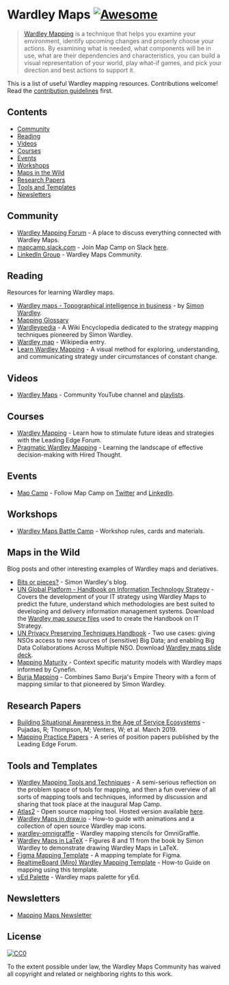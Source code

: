 # Wardley Maps [![Awesome](https://awesome.re/badge.svg)](https://awesome.re)

> [Wardley Mapping](https://en.wikipedia.org/wiki/Wardley_map) is a technique that helps you examine your environment, identify upcoming changes and properly choose your actions. By examining what is needed, what components will be in use, what are their dependencies and characteristics, you can build a visual representation of your world, play what-if games, and pick your direction and best actions to support it.

This is a list of useful Wardley mapping resources. Contributions welcome! Read the [contribution guidelines](contributing.md) first.

## Contents

- [Community](#community)
- [Reading](#reading)
- [Videos](#videos)
- [Courses](#courses)
- [Events](#events)
- [Workshops](#workshops)
- [Maps in the Wild](#maps-in-the-wild)
- [Research Papers](#research-papers)
- [Tools and Templates](#tools-and-templates)
- [Newsletters](#newsletters)

## Community

- [Wardley Mapping Forum](https://community.wardleymaps.com/) - A place to discuss everything connected with Wardley Maps.
- [mapcamp.slack.com](https://mapcamp.slack.com/) - Join Map Camp on Slack [here](https://map-camp-slack-invite.herokuapp.com/).
- [LinkedIn Group](https://www.linkedin.com/groups/13604539/) - Wardley Maps Community.

## Reading

Resources for learning Wardley maps.

- [Wardley maps - Topographical intelligence in business](https://medium.com/wardleymaps) - by [Simon Wardley](https://twitter.com/swardley).
- [Mapping Glossary](https://community.wardleymaps.com/t/mapping-glossary/280)
- [Wardleypedia](http://wardleypedia.org/mediawiki/index.php/Main_Page) - A Wiki Encyclopedia dedicated to the strategy mapping techniques pioneered by Simon Wardley.
- [Wardley map](https://en.wikipedia.org/wiki/Wardley_map) - Wikipedia entry.
- [Learn Wardley Mapping](https://learnwardleymapping.com/) - A visual method for exploring, understanding, and communicating strategy under circumstances of constant change.

## Videos

- [Wardley Maps](https://www.youtube.com/c/WardleyMaps) - Community YouTube channel and [playlists](https://www.youtube.com/channel/UCZ9-K9BLFozmmvmWzjyjkow/playlists).

## Courses

- [Wardley Mapping](https://learn.leadingedgeforum.com/p/wardley-mapping/?product_id=277424) - Learn how to stimulate future ideas and strategies with the Leading Edge Forum.
- [Pragmatic Wardley Mapping](https://learn.hiredthought.com/p/wardley-mapping) - Learning the landscape of effective decision-making with Hired Thought.

## Events

- [Map Camp](https://www.map-camp.com/) - Follow Map Camp on [Twitter](https://twitter.com/map_camp) and [LinkedIn](https://www.linkedin.com/company/map-camp/).

## Workshops

- [Wardley Maps Battle Camp](https://github.com/simalexan/battlecamp) - Workshop rules, cards and materials.

## Maps in the Wild

Blog posts and other interesting examples of Wardley maps and deriatives.

- [Bits or pieces?](https://blog.gardeviance.org/) - Simon Wardley's blog.
- [UN Global Platform - Handbook on Information Technology Strategy](https://marketplace.officialstatistics.org/un-global-platform-handbook-on-information-technology-strategy) - Covers the development of your IT strategy using Wardley Maps to predict the future, understand which methodologies are best suited to developing and delivery information management systems. Download the [Wardley map source files](https://marketplace.officialstatistics.org/template-wardley-maps) used to create the Handbook on IT Strategy.
- [UN Privacy Preserving Techniques Handbook](https://marketplace.officialstatistics.org/privacy-preserving-techniques-handbook) - Two use cases: giving NSOs access to new sources of (sensitive) Big Data; and enabling Big Data Collaborations Across Multiple NSO. Download [Wardley maps slide deck](https://docs.google.com/presentation/d/1hIcTcwp7SEnh3SEfRCiJ7SDPZGeFRWLhzHYDDkSfKTc).
- [Mapping Maturity](https://maturitymapping.com/) - Context specific maturity models with Wardley maps informed by Cynefin.
- [Burja Mapping](https://medium.com/@tasshin/why-map-power-e97969527d57) - Combines Samo Burja's Empire Theory with a form of mapping similar to that pioneered by Simon Wardley.

## Research Papers

- [Building Situational Awareness in the Age of Service Ecosystems](https://ore.exeter.ac.uk/repository/handle/10871/36643) - Pujadas, R; Thompson, M; Venters, W; et al. March 2019.
- [Mapping Practice Papers](https://leadingedgeforum.com/research/?term=mapping&type=Position+Paper) - A series of position papers published by the Leading Edge Forum.

## Tools and Templates

- [Wardley Mapping Tools and Techniques](https://hiredthought.com/2017/10/11/wardley-mapping-tools-and-techniques/) - A semi-serious reflection on the problem space of tools for mapping, and then a fun overview of all sorts of mapping tools and techniques, informed by discussion and sharing that took place at the inaugural Map Camp.
- [Atlas2](https://github.com/LeadingEdgeForum/atlas2) - Open source mapping tool. Hosted version available [here](https://atlas2.wardleymaps.com/).
- [Wardley Maps in draw.io](https://juliusgamanyi.com/2019/03/25/wardley-maps-in-drawio/) - How-to guide with animations and a collection of open source Wardley map icons.
- [wardley-omnigraffle](https://github.com/harrylove/wardley-omnigraffle) - Wardley mapping stencils for OmniGraffle.
- [Wardley Maps in LaTeX](https://github.com/latticecut/Wardley_Chapter2_Finding_a_path) - Figures 8 and 11 from the book by Simon Wardley to demonstrate drawing Wardley Maps in LaTeX.
- [Figma Mapping Template](https://community.wardleymaps.com/t/figma-mapping-template/487) - A mapping template for Figma.
- [RealtimeBoard (Miro) Wardley Mapping Template](https://miro.com/blog/wardley-maps-whiteboard-canvas/) - How-to Guide on mapping using this template.
- [yEd Palette](https://github.com/colugo/yed-wardley) - Wardley maps palette for yEd.

## Newsletters

- [Mapping Maps Newsletter](https://twitter.com/MappingMapsNews)

## License

[![CC0](https://mirrors.creativecommons.org/presskit/buttons/88x31/svg/cc-zero.svg)](https://creativecommons.org/publicdomain/zero/1.0)

To the extent possible under law, the Wardley Maps Community has waived all copyright and related or neighboring rights to this work.
